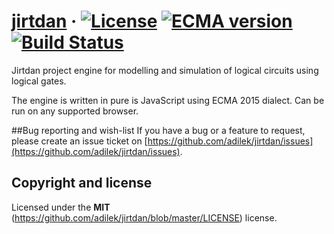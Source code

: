 [jirtdan](http://jirtdan.org) · [![License](https://img.shields.io/github/license/adilek/jirtdan.svg)](https://github.com/adilek/jirtdan/blob/master/LICENSE) [![ECMA version](https://img.shields.io/badge/ECMAScript-%202015-blue.svg)](https://www.ecma-international.org/ecma-262/6.0/ECMA-262.pdf) [![Build Status](https://travis-ci.org/adilek/jirtdan.svg?branch=master)](https://travis-ci.org/adilek/jirtdan)
======

Jirtdan project engine for modelling and simulation of logical circuits using logical gates.

The engine is written in pure is JavaScript using ECMA 2015 dialect. Can be run on any supported browser.

##Bug reporting and wish-list
If you have a bug or a feature to request, please create an issue ticket on [https://github.com/adilek/jirtdan/issues](https://github.com/adilek/jirtdan/issues).

## Copyright and license

Licensed under the **MIT** (https://github.com/adilek/jirtdan/blob/master/LICENSE) license.
